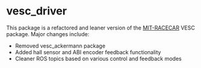 # vesc_driver

This package is a refactored and leaner version of the [MIT-RACECAR](https://github.com/mit-racecar) VESC package. Major changes include:

 - Removed vesc_ackermann package
 - Added hall sensor and ABI encoder feedback functionality
 - Cleaner ROS topics based on various control and feedback modes
